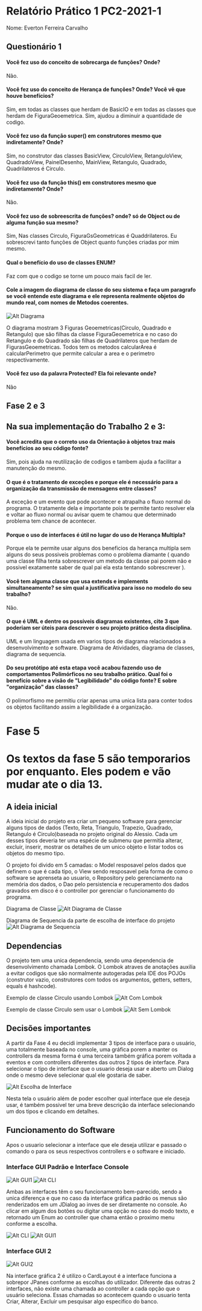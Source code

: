 # Relatório Prático 1 PC2-2021-1

Nome: Everton Ferreira Carvalho

## Questionário 1

#### Você fez uso do conceito de sobrecarga de funções? Onde?

Não.

#### Você fez uso do conceito de Herança de funções? Onde? Você vê que houve benefícios?

Sim, em todas as classes que herdam de BasicIO e em todas as classes que herdam de FiguraGeoemetrica. Sim, ajudou a
diminuir a quantidade de codigo.

#### Você fez uso da função super() em construtores mesmo que indiretamente? Onde?

Sim, no construtor das classes BasicView, CirculoView, RetanguloView, QuadradoView, PainelDesenho, MainView, Retangulo,
Quadrado, Quadrilateros é Circulo.

#### Você fez uso da função this() em construtores mesmo que indiretamente? Onde?

Não.

#### Você fez uso de sobreescrita de funções? onde? só de Object ou de alguma função sua mesmo?

Sim, Nas classes Circulo, FiguraGsGeometricas é Quaddrilateros. Eu sobrescrevi tanto funções de Object quanto funções
criadas por mim mesmo.

#### Qual o benefício do uso de classes ENUM?

Faz com que o codigo se torne um pouco mais facil de ler.

#### Cole a imagem do diagrama de classe do seu sistema e faça um paragrafo se você entende este diagrama e ele representa realmente objetos do mundo real, com nomes de Metodos coerentes.

![Alt Diagrama](resources/img/FigurasUML.png)

O diagrama mostram 3 Figuras Geoemetricas(Circulo, Quadrado e Retangulo) que são filhas da classe FiguraGeoemetrica e no
caso do Retangulo e do Quadrado são filhas de Quadrilateros que herdam de FigurasGeoemetricas. Todos tem os metodos
calcularArea é calcularPerimetro que permite calcular a area e o perimetro respectivamente.

#### Você fez uso da palavra Protected? Ela foi relevante onde?

Não

## Fase 2 e 3

## Na sua implementação do Trabalho 2 e 3:

#### Você acredita que o correto uso da Orientação à objetos traz mais benefícios ao seu código fonte?

Sim, pois ajuda na reutilização de codigos e tambem ajuda a facilitar a manutenção do mesmo.

#### O que é o tratamento de exceções e porque ele é necessário para a organização da transmissão de mensagens entre classes?

A exceção e um evento que pode acontecer e atrapalha o fluxo normal do programa. O tratamente dela e importante pois te
permite tanto resolver ela e voltar ao fluxo normal ou avisar quem te chamou que determinado problema tem chance de
acontecer.

#### Porque o uso de interfaces é útil no lugar do uso de Herança Multipla?

Porque ela te permite usar alguns dos beneficios da herança multipla sem alguns do seus possiveis problemas como o
problema diamante ( quando uma classe filha tenta sobrescrever um metodo da classe pai porem não e possivel exatamente
saber de qual pai ela esta tentando sobrescrever ).

#### Você tem alguma classe que usa extends e implements simultaneamente? se sim qual a justificativa para isso no  modelo do seu trabalho?

Não.

#### O que é UML e dentre os possíveis  diagramas existentes, cite 3 que poderiam ser úteis para descrever o seu projeto prático desta disciplina.

UML e um linguagem usada em varios tipos de diagrama relacionados a desenvolvimento e software. Diagrama de Atividades,
diagrama de classes, diagrama de sequencia.

#### Do seu protótipo até esta etapa você acabou fazendo uso de comportamentos Polimórficos no seu trabalho  prático. Qual foi o benefício sobre a visão de "Legibilidade" do código  fonte? E sobre "organização" das classes?

O polimorfismo me permitiu criar apenas uma unica lista para conter todos os objetos facilitando assim a legibilidade é
a organização.

# Fase 5

# Os textos da fase 5 são temporarios por enquanto. Eles podem e vão mudar ate o dia 13.

## A ideia inicial

A ideia inicial do projeto era criar um pequeno software para gerenciar alguns tipos de dados (Texto, Reta, Triangulo,
Trapezio, Quadrado, Retangulo é Circulo)baseada no projeto original do Alessio. Cada um desses tipos deveria ter uma 
espécie de submenu que permitia alterar, excluir, inserir, mostrar os detalhes de um unico objeto e listar todos os 
objetos do mesmo tipo.

O projeto foi divido em 5 camadas: o Model resposavel pelos dados que definem o que é cada tipo, o View sendo 
resposavel pela forma de como o software se aprenseta ao usuario, o Repository pelo gerenciamento na memória dos dados,
o Dao pelo persistencia e recuperamento dos dados gravados em disco é o controller por gerenciar o
funcionamento do programa.

Diagrama de Classe
![Alt Diagrama de Classe](resources/img/DiagramaClasse.png)

Diagrama de Sequencia da parte de escolha de interface do projeto
![Alt Diagrama de Sequencia](resources/img/DiagramaSequencia.png)

## Dependencias

O projeto tem uma unica dependencia, sendo uma dependencia de desenvolvimento chamada Lombok.
O Lombok atraves de anotações auxilia a evitar codigos que são normalmente autogeradas pela IDE
dos POJOs (construtor vazio, construtores com todos os argumentos, getters, setters, equals é hashcode).

Exemplo de classe Circulo usando Lombok
![Alt Com Lombok](resources/img/comLombok.png)

Exemplo de classe Circulo sem usar o Lombok
![Alt Sem Lombok](resources/img/semLombok.png)

## Decisões importantes

A partir da Fase 4 eu decidi implementar 3 tipos de interface para o usuário, uma totalmente baseada no console, uma
gráfica porem a manter os controllers da mesma forma é uma terceira também gráfica porem voltada a eventos e com
controllers diferentes das outros 2 tipos de interface. Para selecionar o tipo de interface que o usuario deseja usar e
aberto um Dialog onde o mesmo deve selecionar qual ele gostaria de saber.

![Alt Escolha de Interface](resources/img/EscolhaInterface.png)

Nesta tela o usuário além de poder escolher qual interface que ele deseja usar, é também possivel ter uma breve
descrição da interface selecionando um dos tipos e clicando em detalhes.

## Funcionamento do Software

Apos o usuario selecionar a interface que ele deseja utilizar e passado o comando o para os seus respectivos
controllers e o software e iniciado.

### Interface GUI Padrão e Interface Console

![Alt GUI1](resources/img/interfaceGraficaPadrao.png) ![Alt CLI](resources/img/interfaceTexto.png)

Ambas as interfaces têm o seu funcionamento bem-parecido, sendo a unica diferença e que no caso da interface
gráfica padrão os menus são renderizados em um JDialog ao inves de ser diretamente no console. Ao
clicar em algum dos botões ou digitar uma opção no caso do modo texto, e retornado um Enum ao controller
que chama então o proximo menu conforme a escolha.

![Alt CLI](resources/img/SubMenuGUIPadrao.png) ![Alt GUI1](resources/img/SubMenuCLI.png)

### Interface GUI 2
![Alt GUI2](resources/img/InterfaceGrafica2.png)

Na interface gráfica 2 é utilizo o CardLayout é a interface funciona a sobrepor JPanes conforme as escolhas do utilizador.
Diferente das outras 2 interfaces, não existe uma chamada ao controller a cada opção que o usuário seleciona.
Essas chamadas so acontecem quando o usuario tenta Criar, Alterar, Excluir um pesquisar algo especifico do banco.



